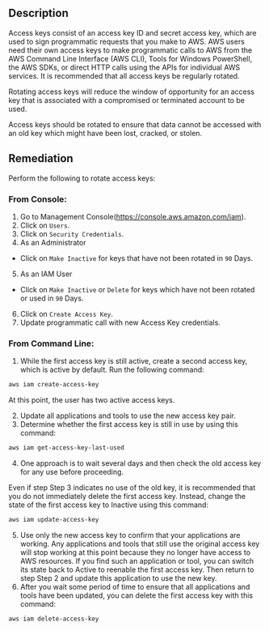 ## Description

Access keys consist of an access key ID and secret access key, which are used to sign programmatic requests that you make to AWS. AWS users need their own access keys to make programmatic calls to AWS from the AWS Command Line Interface (AWS CLI), Tools for Windows PowerShell, the AWS SDKs, or direct HTTP calls using the APIs for individual AWS services. It is recommended that all access keys be regularly rotated.

Rotating access keys will reduce the window of opportunity for an access key that is associated with a compromised or terminated account to be used.

Access keys should be rotated to ensure that data cannot be accessed with an old key which might have been lost, cracked, or stolen.

## Remediation

Perform the following to rotate access keys:

### From Console:

1. Go to Management Console(https://console.aws.amazon.com/iam).
2. Click on `Users`.
3. Click on `Security Credentials`.
4. As an Administrator
  - Click on `Make Inactive` for keys that have not been rotated in `90` Days.
5. As an IAM User
  - Click on `Make Inactive` or `Delete` for keys which have not been rotated or used in `90` Days.
6. Click on `Create Access Key`.
7. Update programmatic call with new Access Key credentials.

### From Command Line:

1. While the first access key is still active, create a second access key, which is active by default. Run the following command:

```bash
aws iam create-access-key
```

At this point, the user has two active access keys.

2. Update all applications and tools to use the new access key pair.
3. Determine whether the first access key is still in use by using this command:

```bash
aws iam get-access-key-last-used
```

4. One approach is to wait several days and then check the old access key for any use before proceeding.

Even if step Step 3 indicates no use of the old key, it is recommended that you do not immediately delete the first access key. Instead, change the state of the first access key to Inactive using this command:

```bash
aws iam update-access-key
```

5. Use only the new access key to confirm that your applications are working. Any applications and tools that still use the original access key will stop working at this point because they no longer have access to AWS resources. If you find such an application or tool, you can switch its state back to Active to reenable the first access key. Then return to step Step 2 and update this application to use the new key.
6. After you wait some period of time to ensure that all applications and tools have been updated, you can delete the first access key with this command:

```bash
aws iam delete-access-key
```
